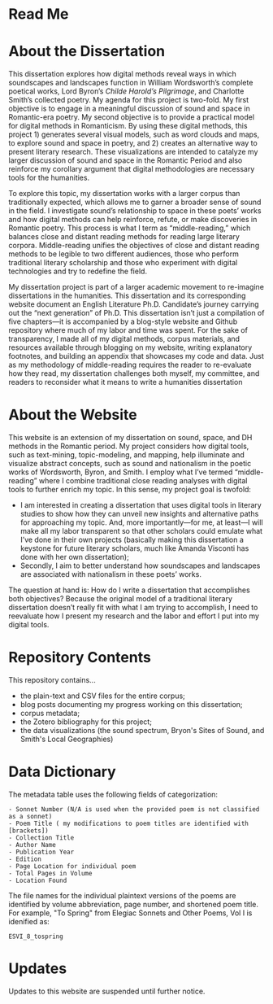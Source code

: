 # Read Me
# About the Dissertation

This dissertation explores how digital methods reveal ways in which soundscapes and landscapes function in William Wordsworth’s complete poetical works, Lord Byron’s *Childe Harold’s Pilgrimage*, and Charlotte Smith’s collected poetry. My agenda for this project is two-fold. My first objective is to engage in a meaningful discussion of sound and space in Romantic-era poetry. My second objective is to provide a practical model for digital methods in Romanticism. By using these digital methods, this project 1) generates several visual models, such as word clouds and maps, to explore sound and space in poetry, and 2) creates an alternative way to present literary research. These visualizations are intended to catalyze my larger discussion of sound and space in the Romantic Period and also reinforce my corollary argument that digital methodologies are necessary tools for the humanities.

To explore this topic, my dissertation works with a larger corpus than traditionally expected, which allows me to garner a broader sense of sound in the field. I investigate sound’s relationship to space in these poets’ works and how digital methods can help reinforce, refute, or make discoveries in Romantic poetry. This process is what I term as “middle-reading,” which balances close and distant reading methods for reading large literary corpora. Middle-reading unifies the objectives of close and distant reading methods to be legible to two different audiences, those who perform traditional literary scholarship and those who experiment with digital technologies and try to redefine the field.

My dissertation project is part of a larger academic movement to re-imagine dissertations in the humanities. This dissertation and its corresponding website document an English Literature Ph.D. Candidate’s journey carrying out the “next generation” of Ph.D. This dissertation isn’t just a compilation of five chapters—it is accompanied by a blog-style website and Github repository where much of my labor and time was spent. For the sake of transparency, I made all of my digital methods, corpus materials, and resources available through blogging on my website, writing explanatory footnotes, and building an appendix that showcases my code and data. Just as my methodology of middle-reading requires the reader to re-evaluate how they read, my dissertation challenges both myself, my committee, and readers to reconsider what it means to write a humanities dissertation

# About the Website

This website is an extension of my dissertation on sound, space, and DH methods in the Romantic period. My project considers how digital tools, such as text-mining, topic-modeling, and mapping, help illuminate and visualize abstract concepts, such as sound and nationalism in the poetic works of Wordsworth, Byron, and Smith. I employ what I’ve termed “middle-reading” where I combine traditional close reading analyses with digital tools to further enrich my topic. In this sense, my project goal is twofold:
   
- I am interested in creating a dissertation that uses digital tools in literary studies to show how they can unveil new insights and alternative paths for approaching my topic. And, more importantly—for me, at least—I will make all my labor transparent so that other scholars could emulate what I’ve done in their own projects (basically making this dissertation a keystone for future literary scholars, much like Amanda Visconti has done with her own dissertation);
- Secondly, I aim to better understand how soundscapes and landscapes are associated with nationalism in these poets’ works. 

The question at hand is: How do I write a dissertation that accomplishes both objectives? Because the original model of a traditional literary dissertation doesn’t really fit with what I am trying to accomplish, I need to reevaluate how I present my research and the labor and effort I put into my digital tools.

# Repository Contents

 This repository contains...
- the plain-text and CSV files for the entire corpus;
- blog posts documenting my progress working on this dissertation;
- corpus metadata;
- the Zotero bibliography for this project;
- the data visualizations (the sound spectrum, Bryon's Sites of Sound, and Smith's Local Geographies)

# Data Dictionary

The metadata table uses the following fields of categorization:

    - Sonnet Number (N/A is used when the provided poem is not classified as a sonnet)
    - Poem Title ( my modifications to poem titles are identified with [brackets])
    - Collection Title
    - Author Name
    - Publication Year
    - Edition
    - Page Location for individual poem
    - Total Pages in Volume
    - Location Found

The file names for the individual plaintext versions of the poems are identified by volume abbreviation, page number, and shortened poem title. For example, "To Spring" from Elegiac Sonnets and Other Poems, Vol I is idenified as:

    ESVI_8_tospring

# Updates

Updates to this website are suspended until further notice.

